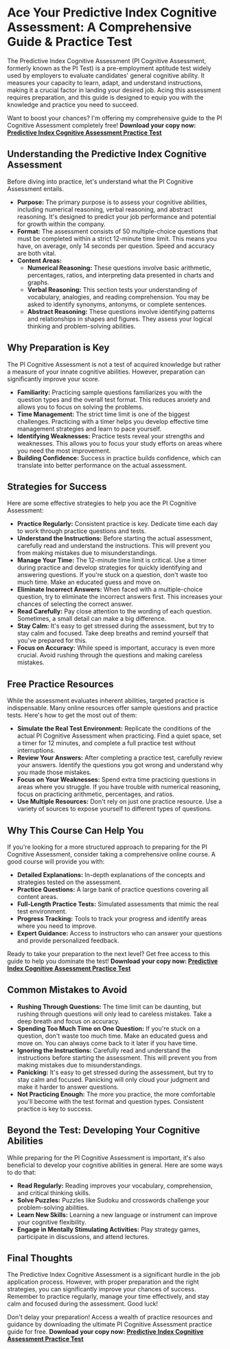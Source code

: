 # Ace Your Predictive Index Cognitive Assessment: A Comprehensive Guide & Practice Test

The Predictive Index Cognitive Assessment (PI Cognitive Assessment, formerly known as the PI Test) is a pre-employment aptitude test widely used by employers to evaluate candidates' general cognitive ability. It measures your capacity to learn, adapt, and understand instructions, making it a crucial factor in landing your desired job. Acing this assessment requires preparation, and this guide is designed to equip you with the knowledge and practice you need to succeed.

Want to boost your chances? I'm offering my comprehensive guide to the PI Cognitive Assessment completely free! **Download your copy now: [Predictive Index Cognitive Assessment Practice Test](https://udemywork.com/predictive-index-cognitive-assessment-practice-test)**

## Understanding the Predictive Index Cognitive Assessment

Before diving into practice, let's understand what the PI Cognitive Assessment entails.

*   **Purpose:** The primary purpose is to assess your cognitive abilities, including numerical reasoning, verbal reasoning, and abstract reasoning. It's designed to predict your job performance and potential for growth within the company.
*   **Format:** The assessment consists of 50 multiple-choice questions that must be completed within a strict 12-minute time limit. This means you have, on average, only 14 seconds per question. Speed and accuracy are both vital.
*   **Content Areas:**
    *   **Numerical Reasoning:** These questions involve basic arithmetic, percentages, ratios, and interpreting data presented in charts and graphs.
    *   **Verbal Reasoning:** This section tests your understanding of vocabulary, analogies, and reading comprehension. You may be asked to identify synonyms, antonyms, or complete sentences.
    *   **Abstract Reasoning:** These questions involve identifying patterns and relationships in shapes and figures. They assess your logical thinking and problem-solving abilities.

## Why Preparation is Key

The PI Cognitive Assessment is not a test of acquired knowledge but rather a measure of your innate cognitive abilities. However, preparation can significantly improve your score.

*   **Familiarity:** Practicing sample questions familiarizes you with the question types and the overall test format. This reduces anxiety and allows you to focus on solving the problems.
*   **Time Management:** The strict time limit is one of the biggest challenges. Practicing with a timer helps you develop effective time management strategies and learn to pace yourself.
*   **Identifying Weaknesses:** Practice tests reveal your strengths and weaknesses. This allows you to focus your study efforts on areas where you need the most improvement.
*   **Building Confidence:** Success in practice builds confidence, which can translate into better performance on the actual assessment.

## Strategies for Success

Here are some effective strategies to help you ace the PI Cognitive Assessment:

*   **Practice Regularly:** Consistent practice is key. Dedicate time each day to work through practice questions and tests.
*   **Understand the Instructions:** Before starting the actual assessment, carefully read and understand the instructions. This will prevent you from making mistakes due to misunderstandings.
*   **Manage Your Time:** The 12-minute time limit is critical. Use a timer during practice and develop strategies for quickly identifying and answering questions. If you're stuck on a question, don't waste too much time. Make an educated guess and move on.
*   **Eliminate Incorrect Answers:** When faced with a multiple-choice question, try to eliminate the incorrect answers first. This increases your chances of selecting the correct answer.
*   **Read Carefully:** Pay close attention to the wording of each question. Sometimes, a small detail can make a big difference.
*   **Stay Calm:** It's easy to get stressed during the assessment, but try to stay calm and focused. Take deep breaths and remind yourself that you've prepared for this.
*   **Focus on Accuracy:** While speed is important, accuracy is even more crucial. Avoid rushing through the questions and making careless mistakes.

##  Free Practice Resources

While the assessment evaluates inherent abilities, targeted practice is indispensable. Many online resources offer sample questions and practice tests. Here's how to get the most out of them:

*   **Simulate the Real Test Environment:** Replicate the conditions of the actual PI Cognitive Assessment when practicing. Find a quiet space, set a timer for 12 minutes, and complete a full practice test without interruptions.
*   **Review Your Answers:** After completing a practice test, carefully review your answers. Identify the questions you got wrong and understand why you made those mistakes.
*   **Focus on Your Weaknesses:** Spend extra time practicing questions in areas where you struggle. If you have trouble with numerical reasoning, focus on practicing arithmetic, percentages, and ratios.
*   **Use Multiple Resources:** Don't rely on just one practice resource. Use a variety of sources to expose yourself to different types of questions.

##  Why This Course Can Help You

If you're looking for a more structured approach to preparing for the PI Cognitive Assessment, consider taking a comprehensive online course. A good course will provide you with:

*   **Detailed Explanations:**  In-depth explanations of the concepts and strategies tested on the assessment.
*   **Practice Questions:** A large bank of practice questions covering all content areas.
*   **Full-Length Practice Tests:**  Simulated assessments that mimic the real test environment.
*   **Progress Tracking:**  Tools to track your progress and identify areas where you need to improve.
*   **Expert Guidance:**  Access to instructors who can answer your questions and provide personalized feedback.

Ready to take your preparation to the next level? Get free access to this guide to help you dominate the test! **Download your copy now: [Predictive Index Cognitive Assessment Practice Test](https://udemywork.com/predictive-index-cognitive-assessment-practice-test)**

## Common Mistakes to Avoid

*   **Rushing Through Questions:** The time limit can be daunting, but rushing through questions will only lead to careless mistakes. Take a deep breath and focus on accuracy.
*   **Spending Too Much Time on One Question:** If you're stuck on a question, don't waste too much time. Make an educated guess and move on. You can always come back to it later if you have time.
*   **Ignoring the Instructions:** Carefully read and understand the instructions before starting the assessment. This will prevent you from making mistakes due to misunderstandings.
*   **Panicking:** It's easy to get stressed during the assessment, but try to stay calm and focused. Panicking will only cloud your judgment and make it harder to answer questions.
*   **Not Practicing Enough:** The more you practice, the more comfortable you'll become with the test format and question types. Consistent practice is key to success.

##  Beyond the Test:  Developing Your Cognitive Abilities

While preparing for the PI Cognitive Assessment is important, it's also beneficial to develop your cognitive abilities in general.  Here are some ways to do that:

*   **Read Regularly:**  Reading improves your vocabulary, comprehension, and critical thinking skills.
*   **Solve Puzzles:**  Puzzles like Sudoku and crosswords challenge your problem-solving abilities.
*   **Learn New Skills:**  Learning a new language or instrument can improve your cognitive flexibility.
*   **Engage in Mentally Stimulating Activities:**  Play strategy games, participate in discussions, and attend lectures.

## Final Thoughts

The Predictive Index Cognitive Assessment is a significant hurdle in the job application process. However, with proper preparation and the right strategies, you can significantly improve your chances of success. Remember to practice regularly, manage your time effectively, and stay calm and focused during the assessment. Good luck!

Don't delay your preparation! Access a wealth of practice resources and guidance by downloading the ultimate PI Cognitive Assessment practice guide for free. **Download your copy now: [Predictive Index Cognitive Assessment Practice Test](https://udemywork.com/predictive-index-cognitive-assessment-practice-test)**
